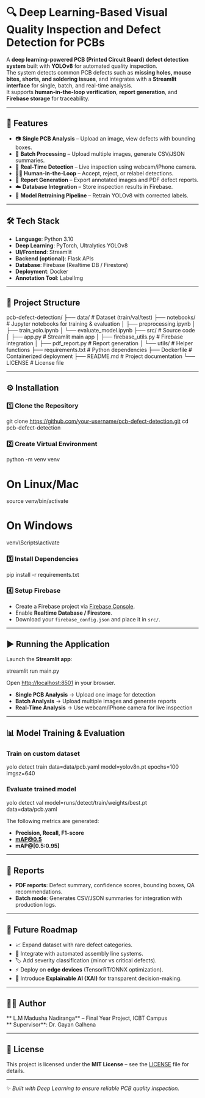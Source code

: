 # 🔍 Deep Learning-Based Visual Quality Inspection and Defect Detection for PCBs

A **deep learning-powered PCB (Printed Circuit Board) defect detection system** built with **YOLOv8** for automated quality inspection.  
The system detects common PCB defects such as **missing holes, mouse bites, shorts, and soldering issues**, and integrates with a **Streamlit interface** for single, batch, and real-time analysis.  
It supports **human-in-the-loop verification**, **report generation**, and **Firebase storage** for traceability.  

---

## 🚀 Features

- 📷 **Single PCB Analysis** – Upload an image, view defects with bounding boxes.  
- 📂 **Batch Processing** – Upload multiple images, generate CSV/JSON summaries.  
- 🎥 **Real-Time Detection** – Live inspection using webcam/iPhone camera.  
- 👨‍💻 **Human-in-the-Loop** – Accept, reject, or relabel detections.  
- 📝 **Report Generation** – Export annotated images and PDF defect reports.  
- ☁️ **Database Integration** – Store inspection results in Firebase.  
- 🔄 **Model Retraining Pipeline** – Retrain YOLOv8 with corrected labels.  

---

## 🛠️ Tech Stack

- **Language**: Python 3.10  
- **Deep Learning**: PyTorch, Ultralytics YOLOv8  
- **UI/Frontend**: Streamlit  
- **Backend (optional)**: Flask APIs  
- **Database**: Firebase (Realtime DB / Firestore)  
- **Deployment**: Docker  
- **Annotation Tool**: LabelImg  

---

## 📂 Project Structure

pcb-defect-detection/
├── data/                     # Dataset (train/val/test)
├── notebooks/                # Jupyter notebooks for training & evaluation
│   ├── preprocessing.ipynb
│   ├── train_yolo.ipynb
│   └── evaluate_model.ipynb
├── src/                      # Source code
│   ├── app.py                # Streamlit main app
│   ├── firebase_utils.py     # Firebase integration
│   ├── pdf_report.py         # Report generation
│   └── utils/                # Helper functions
├── requirements.txt          # Python dependencies
├── Dockerfile                # Containerized deployment
├── README.md                 # Project documentation
└── LICENSE                   # License file

---

## ⚙️ Installation

### 1️⃣ Clone the Repository

git clone https://github.com/your-username/pcb-defect-detection.git
cd pcb-defect-detection

### 2️⃣ Create Virtual Environment

python -m venv venv
# On Linux/Mac
source venv/bin/activate
# On Windows
venv\Scripts\activate


### 3️⃣ Install Dependencies

pip install -r requirements.txt

### 4️⃣ Setup Firebase
- Create a Firebase project via [Firebase Console](https://console.firebase.google.com/).  
- Enable **Realtime Database / Firestore**.  
- Download your `firebase_config.json` and place it in `src/`.  

---

## ▶️ Running the Application

Launch the **Streamlit app**:

streamlit run main.py


Open [http://localhost:8501](http://localhost:8501) in your browser.  

- **Single PCB Analysis** → Upload one image for detection  
- **Batch Analysis** → Upload multiple images and generate reports  
- **Real-Time Analysis** → Use webcam/iPhone camera for live inspection  

---

## 📊 Model Training & Evaluation

### Train on custom dataset

yolo detect train data=data/pcb.yaml model=yolov8n.pt epochs=100 imgsz=640


### Evaluate trained model

yolo detect val model=runs/detect/train/weights/best.pt data=data/pcb.yaml


The following metrics are generated:  
- **Precision, Recall, F1-score**  
- **mAP@0.5**  
- **mAP@[0.5:0.95]**  

---

## 📑 Reports

- **PDF reports**: Defect summary, confidence scores, bounding boxes, QA recommendations.  
- **Batch mode**: Generates CSV/JSON summaries for integration with production logs.  

---

## 📌 Future Roadmap

- 📈 Expand dataset with rare defect categories.  
- 🔗 Integrate with automated assembly line systems.  
- 🏷️ Add severity classification (minor vs critical defects).  
- ⚡ Deploy on **edge devices** (TensorRT/ONNX optimization).  
- 🧠 Introduce **Explainable AI (XAI)** for transparent decision-making.  

---

## 👨‍💻 Author

** L.M Madusha Nadiranga** – Final Year Project, ICBT Campus  
** Supervisor**: Dr. Gayan Galhena  

---

## 📜 License

This project is licensed under the **MIT License** – see the [LICENSE](LICENSE) file for details.  

---

✨ _Built with Deep Learning to ensure reliable PCB quality inspection._  
